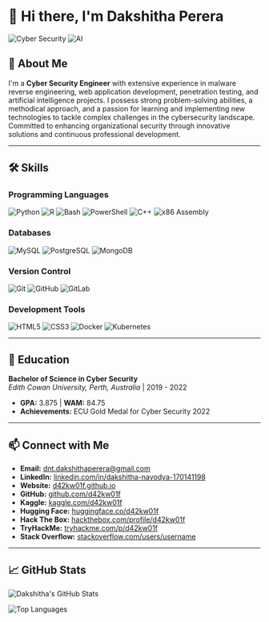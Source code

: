 # 👋 Hi there, I'm Dakshitha Perera

![Cyber Security](https://img.shields.io/badge/Cyber%20Security-Expert-blue)
![AI](https://img.shields.io/badge/AI-Artificial%20Intelligence-green)

## 🚀 About Me

I'm a **Cyber Security Engineer** with extensive experience in malware reverse engineering, web application development, penetration testing, and artificial intelligence projects. I possess strong problem-solving abilities, a methodical approach, and a passion for learning and implementing new technologies to tackle complex challenges in the cybersecurity landscape. Committed to enhancing organizational security through innovative solutions and continuous professional development.

---

## 🛠️ Skills

### **Programming Languages**
![Python](https://img.shields.io/badge/Python-4.8%20%2F%205.0-blue)
![R](https://img.shields.io/badge/R-4.1-blue)
![Bash](https://img.shields.io/badge/Bash-5.0-green)
![PowerShell](https://img.shields.io/badge/PowerShell-7.2-blue)
![C++](https://img.shields.io/badge/C++-4.0%20%2F%205.0-blueviolet)
![x86 Assembly](https://img.shields.io/badge/x86_Assembly-1.0-lightgrey)

### **Databases**
![MySQL](https://img.shields.io/badge/MySQL-8.0-blue)
![PostgreSQL](https://img.shields.io/badge/PostgreSQL-13.3-blue)
![MongoDB](https://img.shields.io/badge/MongoDB-4.4-green)

### **Version Control**
![Git](https://img.shields.io/badge/Git-2.30.0-orange)
![GitHub](https://img.shields.io/badge/GitHub-1.0-lightgrey)
![GitLab](https://img.shields.io/badge/GitLab-13.0-orange)

### **Development Tools**
![HTML5](https://img.shields.io/badge/HTML5-5.0-E34F26)
![CSS3](https://img.shields.io/badge/CSS3-3.0-1572B6)
![Docker](https://img.shields.io/badge/Docker-20.10-blue)
![Kubernetes](https://img.shields.io/badge/Kubernetes-1.20-blue)

---

## 🏫 Education

**Bachelor of Science in Cyber Security**  
*Edith Cowan University, Perth, Australia* | 2019 - 2022  
- **GPA:** 3.875 | **WAM:** 84.75  
- **Achievements:** ECU Gold Medal for Cyber Security 2022  

---

## 📫 Connect with Me

- **Email:** [dnt.dakshithaperera@gmail.com](mailto:dnt.dakshithaperera@gmail.com)
- **LinkedIn:** [linkedin.com/in/dakshitha-navodya-170141198](https://www.linkedin.com/in/dakshitha-navodya-170141198/)
- **Website:** [d42kw01f.github.io](https://d42kw01f.github.io/)
- **GitHub:** [github.com/d42kw01f](https://github.com/d42kw01f)
- **Kaggle:** [kaggle.com/d42kw01f](#)
- **Hugging Face:** [huggingface.co/d42kw01f](https://huggingface.co/d42kw01f)
- **Hack The Box:** [hackthebox.com/profile/d42kw01f](#)
- **TryHackMe:** [tryhackme.com/p/d42kw01f](#)
- **Stack Overflow:** [stackoverflow.com/users/username](#)

---

## 📈 GitHub Stats

![Dakshitha's GitHub Stats](https://github-readme-stats.vercel.app/api?username=d42kw01f&show_icons=true&theme=radical)

![Top Languages](https://github-readme-stats.vercel.app/api/top-langs/?username=d42kw01f&layout=compact&theme=radical)



